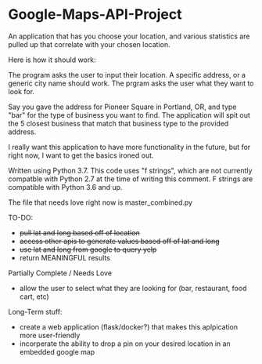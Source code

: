 # Google-Maps-API-Project
An application that has you choose your location, and various statistics are pulled up that correlate with your chosen location.

Here is how it should work:

The program asks the user to input their location.  A specific address, or a generic city name should work.
The prgram asks the user what they want to look for.

Say you gave the address for Pioneer Square in Portland, OR, and type "bar" for the type of business you want to find.  The application will spit out the 5 closest business that match that business type to the provided address.

I really want this application to have more functionality in the future, but for right now, I want to get the basics ironed out.

Written using Python 3.7.  This code uses "f strings", which are not currently compatble with Python 2.7 at the time of writing this comment.  F strings are compatible with Python 3.6 and up.

The file that needs love right now is master_combined.py

TO-DO:
- ~~pull lat and long based off of location~~
- ~~access other apis to generate values based off of lat and long~~
- ~~use lat and long from google to query yelp~~
- return MEANINGFUL results

Partially Complete / Needs Love
- allow the user to select what they are looking for (bar, restaurant, food cart, etc)


Long-Term stuff:
- create a web application (flask/docker?) that makes this aplpication more user-friendly
- incorperate the ability to drop a pin on your desired location in an embedded google map
